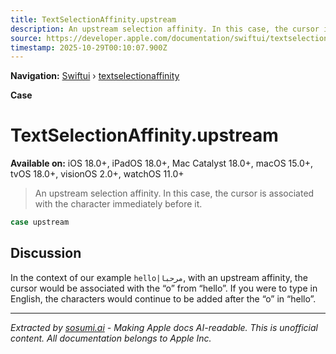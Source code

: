 ```yaml
---
title: TextSelectionAffinity.upstream
description: An upstream selection affinity. In this case, the cursor is associated with the character immediately before it.
source: https://developer.apple.com/documentation/swiftui/textselectionaffinity/upstream
timestamp: 2025-10-29T00:10:07.900Z
---
```


**Navigation:** [Swiftui](/documentation/swiftui) › [textselectionaffinity](/documentation/swiftui/textselectionaffinity)

**Case**

# TextSelectionAffinity.upstream

**Available on:** iOS 18.0+, iPadOS 18.0+, Mac Catalyst 18.0+, macOS 15.0+, tvOS 18.0+, visionOS 2.0+, watchOS 11.0+

> An upstream selection affinity. In this case, the cursor is associated with the character immediately before it.

```swift
case upstream
```

## Discussion

In the context of our example  `hello|مرحبا`, with an upstream affinity, the cursor would be associated with the “o” from “hello”. If you were to type in English, the characters would continue to be added after the “o” in “hello”.

---

*Extracted by [sosumi.ai](https://sosumi.ai) - Making Apple docs AI-readable.*
*This is unofficial content. All documentation belongs to Apple Inc.*
